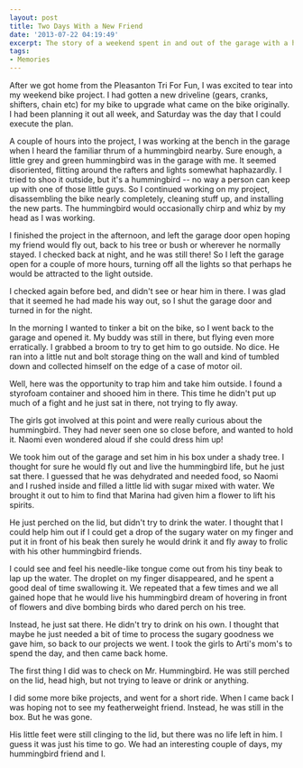 ```yaml
---
layout: post
title: Two Days With a New Friend
date: '2013-07-22 04:19:49'
excerpt: The story of a weekend spent in and out of the garage with a hummingbird.
tags:
- Memories
---
```


After we got home from the Pleasanton Tri For Fun, I was excited to tear into my weekend bike project. I had gotten a new driveline (gears, cranks, shifters, chain etc) for my bike to upgrade what came on the bike originally. I had been planning it out all week, and Saturday was the day that I could execute the plan.

A couple of hours into the project, I was working at the bench in the garage when I heard the familiar thrum of a hummingbird nearby. Sure enough, a little grey and green hummingbird was in the garage with me. It seemed disoriented, flitting around the rafters and lights somewhat haphazardly. I tried to shoo it outside, but it's a hummingbird -- no way a person can keep up with one of those little guys. So I continued working on my project, disassembling the bike nearly completely, cleaning stuff up, and installing the new parts. The hummingbird would occasionally chirp and whiz by my head as I was working.

I finished the project in the afternoon, and left the garage door open hoping my friend would fly out, back to his tree or bush or wherever he normally stayed. I checked back at night, and he was still there! So I left the garage open for a couple of more hours, turning off all the lights so that perhaps he would be attracted to the light outside.

I checked again before bed, and didn't see or hear him in there. I was glad that it seemed he had made his way out, so I shut the garage door and turned in for the night.

In the morning I wanted to tinker a bit on the bike, so I went back to the garage and opened it. My buddy was still in there, but flying even more erratically. I grabbed a broom to try to get him to go outside. No dice. He ran into a little nut and bolt storage thing on the wall and kind of tumbled down and collected himself on the edge of a case of motor oil.

Well, here was the opportunity to trap him and take him outside. I found a styrofoam container and shooed him in there. This time he didn't put up much of a fight and he just sat in there, not trying to fly away.

The girls got involved at this point and were really curious about the hummingbird. They had never seen one so close before, and wanted to hold it. Naomi even wondered aloud if she could dress him up!

We took him out of the garage and set him in his box under a shady tree. I thought for sure he would fly out and live the hummingbird life, but he just sat there. I guessed that he was dehydrated and needed food, so Naomi and I rushed inside and filled a little lid with sugar mixed with water. We brought it out to him to find that Marina had given him a flower to lift his spirits.

He just perched on the lid, but didn't try to drink the water. I thought that I could help him out if I could get a drop of the sugary water on my finger and put it in front of his beak then surely he would drink it and fly away to frolic with his other hummingbird friends.

I could see and feel his needle-like tongue come out from his tiny beak to lap up the water. The droplet on my finger disappeared, and he spent a good deal of time swallowing it. We repeated that a few times and we all gained hope that he would live his hummingbird dream of hovering in front of flowers and dive bombing birds who dared perch on his tree.

Instead, he just sat there. He didn't try to drink on his own. I thought that maybe he just needed a bit of time to process the sugary goodness we gave him, so back to our projects we went. I took the girls to Arti's mom's to spend the day, and then came back home.

The first thing I did was to check on Mr. Hummingbird. He was still perched on the lid, head high, but not trying to leave or drink or anything.

I did some more bike projects, and went for a short ride. When I came back I was hoping not to see my featherweight friend. Instead, he was still in the box. But he was gone.

His little feet were still clinging to the lid, but there was no life left in him. I guess it was just his time to go. We had an interesting couple of days, my hummingbird friend and I.
